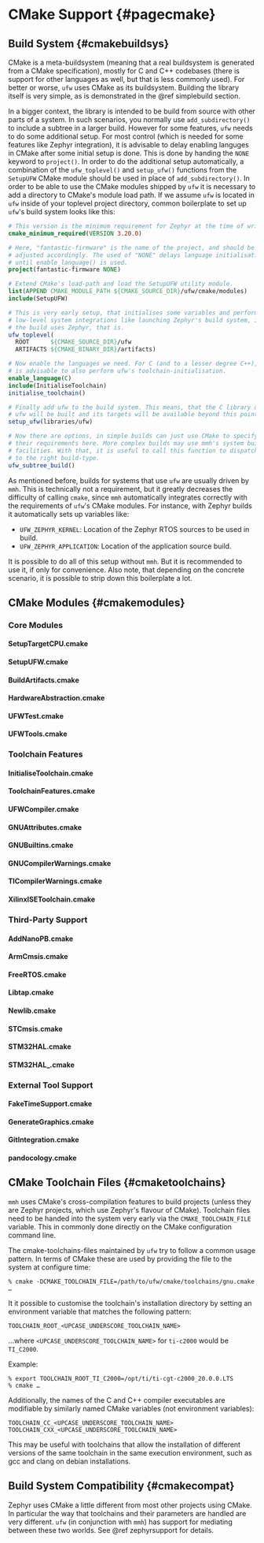 # CMake Support {#pagecmake}

## Build System {#cmakebuildsys}

CMake is a meta-buildsystem (meaning that a real buildsystem is generated from
a CMake specification), mostly for C and C++ codebases (there is support for
other languages as well, but that is less commonly used). For better or worse,
`ufw` uses CMake as its buildsystem. Building the library itself is very
simple, as is demonstrated in the @ref simplebuild section.

In a bigger context, the library is intended to be build from source with other
parts of a system. In such scenarios, you normally use `add_subdirectory()` to
include a subtree in a larger build. However for some features, `ufw` needs to
do some additional setup. For most control (which is needed for some features
like Zephyr integration), it is advisable to delay enabling languges in CMake
after some initial setup is done. This is done by handing the `NONE` keyword to
`project()`. In order to do the additional setup automatically, a combination
of the `ufw_toplevel()` and `setup_ufw()` functions from the `SetupUFW` CMake
module should be used in place of `add_subdirectory()`. In order to be able to
use the CMake modules shipped by `ufw` it is necessary to add a directory to
CMake's module load path. If we assume `ufw` is located in `ufw` inside of your
toplevel project directory, common boilerplate to set up `ufw`'s build system
looks like this:

```cmake
# This version is the minimum requirement for Zephyr at the time of writing.
cmake_minimum_required(VERSION 3.20.0)

# Here, "fantastic-firmware" is the name of the project, and should be
# adjusted accordingly. The used of "NONE" delays language initialisation
# until enable_language() is used.
project(fantastic-firmware NONE)

# Extend CMake's load-path and load the SetupUFW utility module.
list(APPEND CMAKE_MODULE_PATH ${CMAKE_SOURCE_DIR}/ufw/cmake/modules)
include(SetupUFW)

# This is very early setup, that initialises some variables and performs
# low-level system integrations like launching Zephyr's build system, if
# the build uses Zephyr, that is.
ufw_toplevel(
  ROOT      ${CMAKE_SOURCE_DIR}/ufw
  ARTIFACTS ${CMAKE_BINARY_DIR}/artifacts)

# Now enable the languages we need. For C (and to a lesser degree C++), it
# is advisable to also perform ufw's toolchain-initialisation.
enable_language(C)
include(InitialiseToolchain)
initialise_toolchain()

# Finally add ufw to the build system. This means, that the C library of
# ufw will be built and its targets will be available beyond this point.
setup_ufw(libraries/ufw)

# Now there are options, in simple builds can just use CMake to specify
# their requirements here. More complex builds may use mmh's system build
# facilities. With that, it is useful to call this function to dispatch
# to the right build-type.
ufw_subtree_build()
```

As mentioned before, builds for systems that use `ufw` are usually driven by
`mmh`. This is technically not a requirement, but it greatly decreases the
difficulty of calling `cmake`, since `mmh` automatically integrates correctly
with the requirements of `ufw`'s CMake modules. For instance, with Zephyr
builds it automatically sets up variables like:

- `UFW_ZEPHYR_KERNEL`: Location of the Zephyr RTOS sources to be used in build.
- `UFW_ZEPHYR_APPLICATION`: Location of the application source build.

It is possible to do all of this setup without `mmh`. But it is recommended to
use it, if only for convenience. Also note, that depending on the concrete
scenario, it is possible to strip down this boilerplate a lot.


## CMake Modules {#cmakemodules}

### Core Modules

#### SetupTargetCPU.cmake

#### SetupUFW.cmake

#### BuildArtifacts.cmake

#### HardwareAbstraction.cmake

#### UFWTest.cmake

#### UFWTools.cmake

### Toolchain Features

#### InitialiseToolchain.cmake

#### ToolchainFeatures.cmake

#### UFWCompiler.cmake

#### GNUAttributes.cmake

#### GNUBuiltins.cmake

#### GNUCompilerWarnings.cmake

#### TICompilerWarnings.cmake

#### XilinxISEToolchain.cmake

### Third-Party Support

#### AddNanoPB.cmake

#### ArmCmsis.cmake

#### FreeRTOS.cmake

#### Libtap.cmake

#### Newlib.cmake

#### STCmsis.cmake

#### STM32HAL.cmake

#### STM32HAL_<TARGET>.cmake

### External Tool Support

#### FakeTimeSupport.cmake

#### GenerateGraphics.cmake

#### GitIntegration.cmake

#### pandocology.cmake


## CMake Toolchain Files {#cmaketoolchains}

`mmh` uses CMake's cross-compilation features to build projects (unless they
are Zephyr projects, which use Zephyr's flavour of CMake). Toolchain files need
to be handed into the system very early via the `CMAKE_TOOLCHAIN_FILE`
variable. This in commonly done directly on the CMake configuration command
line.

The cmake-toolchains-files maintained by `ufw` try to follow a common usage
pattern. In terms of CMake these are used by providing the file to the system
at configure time:

```
% cmake -DCMAKE_TOOLCHAIN_FILE=/path/to/ufw/cmake/toolchains/gnu.cmake …
```

It it possible to customise the toolchain's installation directory by setting
an environment variable that matches the following pattern:

```
TOOLCHAIN_ROOT_<UPCASE_UNDERSCORE_TOOLCHAIN_NAME>
```

…where `<UPCASE_UNDERSCORE_TOOLCHAIN_NAME>` for `ti-c2000` would be `TI_C2000`.

Example:

```
% export TOOLCHAIN_ROOT_TI_C2000=/opt/ti/ti-cgt-c2000_20.0.0.LTS
% cmake …
```

Additionally, the names of the C and C++ compiler executables are modifiable by
similarly named CMake variables (not environment variables):

```
TOOLCHAIN_CC_<UPCASE_UNDERSCORE_TOOLCHAIN_NAME>
TOOLCHAIN_CXX_<UPCASE_UNDERSCORE_TOOLCHAIN_NAME>
```

This may be useful with toolchains that allow the installation of different
versions of the same toolchain in the same execution environment, such as gcc
and clang on debian installations.


## Build System Compatibility {#cmakecompat}

Zephyr uses CMake a little different from most other projects using CMake. In
particular the way that toolchains and their parameters are handled are very
different. `ufw` (in conjunction with `mmh`) has support for mediating between
these two worlds. See @ref zephyrsupport for details.
